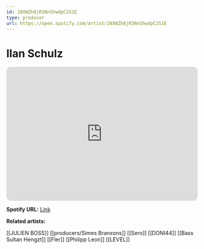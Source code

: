 ```yaml
---
id: 28XWZh8jR3NnShwdpC2S1E
type: producer
url: https://open.spotify.com/artist/28XWZh8jR3NnShwdpC2S1E
---
```

# Ilan Schulz

<iframe style="border-radius:12px" src="https://open.spotify.com/embed/artist/28XWZh8jR3NnShwdpC2S1E" width="100%" height="352" frameBorder="0" allowfullscreen="" allow="autoplay; clipboard-write; encrypted-media; fullscreen; picture-in-picture" loading="lazy"></iframe>

**Spotify URL:** [Link](https://open.spotify.com/artist/28XWZh8jR3NnShwdpC2S1E)

**Related artists:**

[[JULIEN BOSS]]
[[producers/Simes Branxons]]
[[Sero]]
[[DONI44]]
[[Bass Sultan Hengzt]]
[[Fler]]
[[Philipp Leon]]
[[LEVEL]]
